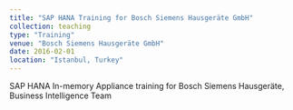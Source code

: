 ```yaml
---
title: "SAP HANA Training for Bosch Siemens Hausgeräte GmbH"
collection: teaching
type: "Training"
venue: "Bosch Siemens Hausgeräte GmbH"
date: 2016-02-01
location: "Istanbul, Turkey"
---
```


SAP HANA In-memory Appliance training for Bosch Siemens Hausgeräte, Business Intelligence Team
